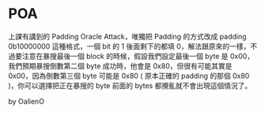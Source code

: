 # POA

上課有講到的 Padding Oracle Attack，唯獨把 Padding 的方式改成 padding 0b10000000 這種格式，一個 bit 的 1 後面剩下的都填 0，解法跟原來的一樣，不過要注意在暴搜最後一個 block 的時候，假設我們設定最後一個 byte 是 0x00，我們預期暴搜倒數第二個 byte 成功時，他會是 0x80，但很有可能其實是 0x00，因為倒數第三個 byte 可能是 0x80 ( 原本正確的 padding 的那個 0x80 )，你可以選擇把正在暴搜的 byte 前面的 bytes 都攪亂就不會出現這個情況了。

by OalienO